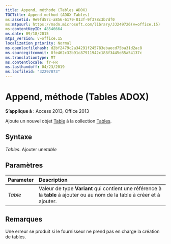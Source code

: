 ```yaml
---
title: Append, méthode (Tables ADOX)
TOCTitle: Append method (ADOX Tables)
ms:assetid: 9e9fd57c-a856-6179-013f-9f378c3b7df0
ms:mtpsurl: https://msdn.microsoft.com/library/JJ249726(v=office.15)
ms:contentKeyID: 48546664
ms.date: 09/18/2015
mtps_version: v=office.15
localization_priority: Normal
ms.openlocfilehash: d2bf2479c2a34291f245783ebaecd75ba31d2ac8
ms.sourcegitcommit: 8fe462c32b91c87911942c188f3445e85a54137c
ms.translationtype: MT
ms.contentlocale: fr-FR
ms.lasthandoff: 04/23/2019
ms.locfileid: "32297073"
---
```

# <a name="append-method-adox-tables"></a>Append, méthode (Tables ADOX)

**S’applique à** : Access 2013, Office 2013

Ajoute un nouvel objet [Table](table-object-adox.md) à la collection [Tables](tables-collection-adox.md).

## <a name="syntax"></a>Syntaxe

*Tables*. Ajouter une*table*

## <a name="parameters"></a>Paramètres

|Parameter|Description|
|:--------|:----------|
|*Table* | Valeur de type **Variant** qui contient une référence à la **table** à ajouter ou au nom de la table à créer et à ajouter.|

## <a name="remarks"></a>Remarques

Une erreur se produit si le fournisseur ne prend pas en charge la création de tables.

